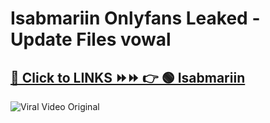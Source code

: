 
 # Isabmariin Onlyfans Leaked - Update Files vowal

## <h2><a href="https://clipsfans.com/Isabmariin&ref=git">🔗 Click to LINKS ⏩⏩ 👉 🟢 Isabmariin </a></h2>

<a href="https://clipsfans.com/Isabmariin&ref=git" rel="nofollow" data-target="animated-image.originalLink"><img src="https://i.ibb.co.com/xMMVF88/686577567.gif" alt="Viral Video Original" style="max-width: 100%; display: inline-block;" data-target="animated-image.originalImage"></a>

